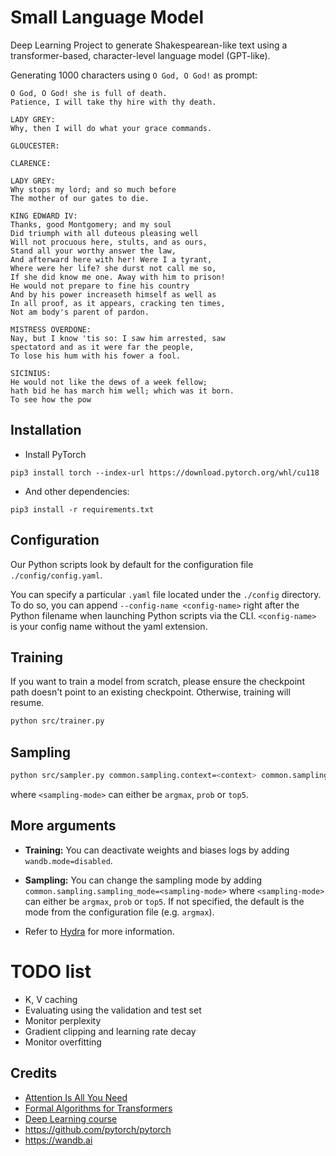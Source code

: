 # Small Language Model
Deep Learning Project to generate Shakespearean-like text using a transformer-based, character-level language model (GPT-like).

Generating $1000$ characters using `O God, O God!` as prompt:
```
O God, O God! she is full of death.
Patience, I will take thy hire with thy death.

LADY GREY:
Why, then I will do what your grace commands.

GLOUCESTER:

CLARENCE:

LADY GREY:
Why stops my lord; and so much before
The mother of our gates to die.

KING EDWARD IV:
Thanks, good Montgomery; and my soul
Did triumph with all duteous pleasing well
Will not procuous here, stults, and as ours,
Stand all your worthy answer the law,
And afterward here with her! Were I a tyrant,
Where were her life? she durst not call me so,
If she did know me one. Away with him to prison!
He would not prepare to fine his country
And by his power increaseth himself as well as
In all proof, as it appears, cracking ten times,
Not am body's parent of pardon.

MISTRESS OVERDONE:
Nay, but I know 'tis so: I saw him arrested, saw
spectatord and as it were far the people,
To lose his hum with his fower a fool.

SICINIUS:
He would not like the dews of a week fellow;
hath bid he has march him well; which was it born.
To see how the pow
```

## Installation

- Install PyTorch

```
pip3 install torch --index-url https://download.pytorch.org/whl/cu118
```

- And other dependencies:
```
pip3 install -r requirements.txt
```

## Configuration

Our Python scripts look by default for the configuration file `./config/config.yaml`. 

You can specify a particular `.yaml` file located under the `./config` directory. To do so, you can append `--config-name <config-name>` right after the Python filename when launching Python scripts via the CLI. `<config-name>` is your config name without the yaml extension.


## Training

If you want to train a model from scratch, please ensure the checkpoint path doesn't point to an existing checkpoint. Otherwise, training will resume.
```bash
python src/trainer.py
```

## Sampling

```bash
python src/sampler.py common.sampling.context=<context> common.sampling.nb_tokens=<nb-chars-to-gen>
```

where `<sampling-mode>` can either be `argmax`, `prob` or `top5`.

## More arguments

- **Training:** You can deactivate weights and biases logs by adding `wandb.mode=disabled`.

- **Sampling:** You can change the sampling mode by adding `common.sampling.sampling_mode=<sampling-mode>` where `<sampling-mode>` can either be `argmax`, `prob` or `top5`. If not specified, the default is the mode from the configuration file (e.g. `argmax`).

- Refer to [Hydra](https://hydra.cc/docs/intro/) for more information.


# TODO list

- K, V caching
- Evaluating using the validation and test set
- Monitor perplexity
- Gradient clipping and learning rate decay
- Monitor overfitting

## Credits
- [Attention Is All You Need](https://arxiv.org/abs/1706.03762)
- [Formal Algorithms for Transformers](https://arxiv.org/abs/2207.09238)
- [Deep Learning course](https://fleuret.org/dlc/materials/dlc-handout-13-3-transformers.pdf)
- https://github.com/pytorch/pytorch
- https://wandb.ai